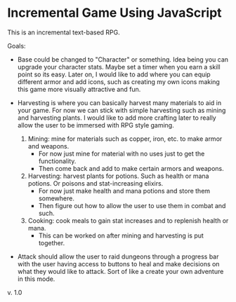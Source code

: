 # Incremental Game Using JavaScript

This is an incremental text-based RPG.

Goals:

* Base could be changed to "Character" or something. Idea being you can upgrade your character stats. Maybe set a timer when you earn a skill point so its easy. Later on, I would like to add where you can equip different armor and add icons, such as creating my own icons making this game more visually attractive and fun.

* Harvesting is where you can basically harvest many materials to aid in your game. For now we can stick with simple harvesting such as mining and harvesting plants. I would like to add more crafting later to really allow the user to be immersed with RPG style gaming. 
  1. Mining: mine for materials such as copper, iron, etc. to make armor and weapons. 
      * For now just mine for material with no uses just to get the functionality.
      * Then come back and add to make certain armors and weapons.
  2. Harvesting: harvest plants for potions. Such as health or mana potions. Or poisons and stat-increasing elixirs.
      * For now just make health and mana potions and store them somewhere.
      * Then figure out how to allow the user to use them in combat and such.
  3. Cooking: cook meals to gain stat increases and to replenish health or mana.
      * This can be worked on after mining and harvesting is put together.
  
* Attack should allow the user to raid dungeons through a progress bar with the user having access to buttons to heal and make decisions on what they would like to attack. Sort of like a create your own adventure in this mode. 

v. 1.0

